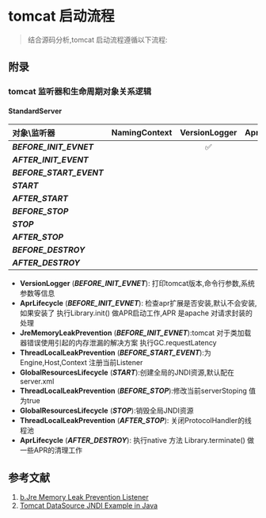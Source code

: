 # tomcat 启动流程

> 结合源码分析,tomcat 启动流程遵循以下流程:

## 附录

### tomcat 监听器和生命周期对象关系逻辑

#### StandardServer

| 对象\监听器                      | NamingContext | VersionLogger | AprLifecycle | JreMemoryLeakPrevention | GlobalResourcesLifecycle | ThreadLocalLeakPrevention |
| :------------------------------- | :-----------: | :-----------: | :----------: | :---------------------: | :----------------------: | :-----------------------: |
| ***BEFORE_INIT_EVNET***  |               |      ✅      |      ✅      |           ✅           |                         |                           |
| ***AFTER_INIT_EVENT***   |               |               |             |                         |                         |                           |
| ***BEFORE_START_EVENT*** |               |               |             |                         |                         |            ✅            |
| ***START***              |               |               |             |                         |            ✅            |                           |
| ***AFTER_START***        |               |               |             |                         |                         |                           |
| ***BEFORE_STOP***        |               |               |             |                         |                         |            ✅            |
| ***STOP***               |               |               |             |                         |            ✅            |                           |
| ***AFTER_STOP***         |               |               |             |                         |                         |            ✅            |
| ***BEFORE_DESTROY***     |               |               |             |                         |                         |                           |
| ***AFTER_DESTROY***      |               |               |      ✅      |                         |                         |                           |

* **VersionLogger** (***BEFORE_INIT_EVNET***):  打印tomcat版本,命令行参数,系统参数等信息
* **AprLifecycle** (***BEFORE_INIT_EVNET***):  检查apr扩展是否安装,默认不会安装,如果安装了 执行Library.init() 做APR启动工作,APR 是apache 对请求封装的处理
* **JreMemoryLeakPrevention** (***BEFORE_INIT_EVNET***):tomcat 对于类加载器错误使用引起的内存泄漏的解决方案    执行GC.requestLatency
* **ThreadLocalLeakPrevention** (***BEFORE_START_EVENT***):为 Engine,Host,Context 注册当前Listener
* **GlobalResourcesLifecycle** (***START***):创建全局的JNDI资源,默认配在 server.xml
* **ThreadLocalLeakPrevention** (***BEFORE_STOP***):修改当前serverStoping 值为true
* **GlobalResourcesLifecycle** (***STOP***):销毁全局JNDI资源
* **ThreadLocalLeakPrevention** (***AFTER_STOP***): 关闭ProtocolHandler的线程池
* **AprLifecycle** (***AFTER_DESTROY***): 执行native 方法 Library.terminate() 做一些APR的清理工作

## 参考文献

1. [b.Jre Memory Leak Prevention Listener](https://www.cnblogs.com/yuantongaaaaaa/p/10313326.html)
2. [Tomcat DataSource JNDI Example in Java](https://www.journaldev.com/2513/tomcat-datasource-jndi-example-java)
